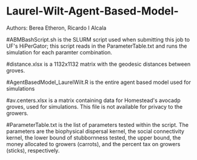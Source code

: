 # Laurel-Wilt-Agent-Based-Model-

Authors: Berea Etheron,
	 Ricardo I Alcala


#ABMBashScript.sh is the SLURM script used when submitting this job to UF's HiPerGator; this script reads in the ParameterTable.txt and runs the simulation for each paramter combination. 

#distance.xlsx is a 1132x1132 matrix with the geodesic distances between groves.

#AgentBasedModel_LaurelWilt.R is the entire agent based model used for simulations

#av.centers.xlsx is a matrix containing data for Homestead's avocadp groves, used for simulations. This file is not available for privacy to the growers. 

#ParameterTable.txt is the list of parameters tested within the script. The parameters are the biophysical dispersal kernel, the social connectivity kernel, the lower bound of stubbornness tested, the upper bound, the money allocated to growers (carrots), and the percent tax on growers (sticks), respectively. 
